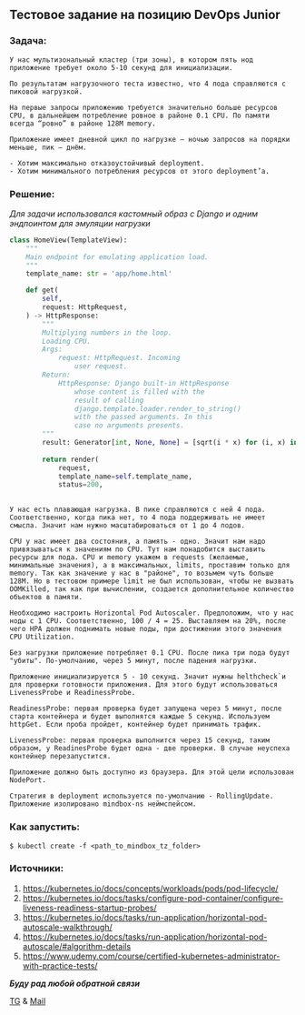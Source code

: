 ## Тестовое задание на позицию DevOps Junior

### Задача:

	У нас мультизональный кластер (три зоны), в котором пять нод
	приложение требует около 5-10 секунд для инициализации.

	По результатам нагрузочного теста известно, что 4 пода справляются с пиковой нагрузкой.

	На первые запросы приложению требуется значительно больше ресурсов CPU, в дальнейшем потребление ровное в районе 0.1 CPU. По памяти всегда “ровно” в районе 128M memory.

	Приложение имеет дневной цикл по нагрузке – ночью запросов на порядки меньше, пик – днём.

	- Хотим максимально отказоустойчивый deployment.
	- Хотим минимального потребления ресурсов от этого deployment’а.

### Решение:

*Для задачи использовался кастомный образ с Django и одним эндпоинтом для эмуляции нагрузки*

```views.py
class HomeView(TemplateView):
	"""
	Main endpoint for emulating application load.
	"""
	template_name: str = 'app/home.html'

	def get(
		self,
		request: HttpRequest,
	) -> HttpResponse:
		"""
		Multiplying numbers in the loop. 
		Loading CPU.
		Args:
			request: HttpRequest. Incoming
				user request.
		Return:
			HttpResponse: Django built-in HttpResponse 
				whose content is filled with the 
				result of calling 
				django.template.loader.render_to_string() 
				with the passed arguments. In this
				case no arguments presents.
		"""
		result: Generator[int, None, None] = [sqrt(i * x) for (i, x) in enumerate(range(0, 30000000))]
		
		return render(
			request,
			template_name=self.template_name,
			status=200,
		
```

	У нас есть плавающая нагрузка. В пике справляются с ней 4 пода. Соответственно, когда пика нет, то 4 пода поддерживать не имеет смысла. Значит нам нужно масштабироваться от 1 до 4 подов.

	CPU у нас имеет два состояния, а память - одно. Значит нам надо привязываться к значениям по CPU. Тут нам понадобится выставить ресурсы для пода. CPU и memory укажем в requests (желаемые, минимальные значения), а в максимальных, limits, проставим только для memory. Так как значение у нас в "районе", то возьмем чуть больше 128М. Но в тестовом примере limit не был использован, чтобы не вызвать OOMKilled, так как при вычислении, создается дополнительное количество объектов в памяти.

	Необходимо настроить Horizontal Pod Autoscaler. Предположим, что у нас ноды с 1 CPU. Соответственно, 100 / 4 = 25. Выставляем на 20%, после чего HPA должен поднимать новые поды, при достижении этого значения CPU Utilization.

	Без нагрузки приложение потребляет 0.1 CPU. После пика три пода будут "убиты". По-умолчанию, через 5 минут, после падения нагрузки.

	Приложение инициализируется 5 - 10 секунд. Значит нужны helthcheck`и для проверки готовности приложения. Для этого будут использоваться LivenessProbe и ReadinessProbe.

	ReadinessProbe: первая проверка будет запущена через 5 минут, после старта контейнера и будет выполнятся каждые 5 секунд. Используем httpGet. Если проба пройдет, контейнер будет принимать трафик.

	LivenessProbe: первая проверка выполнится через 15 секунд, таким образом, у ReadinesProbe будет одна - две проверки. В случае неуспеха контейнер перезапустится.

	Приложение должно быть доступно из браузера. Для этой цели использован NodePort.

	Стратегия в deployment используется по-умолчанию - RollingUpdate.
	Приложение изолировано mindbox-ns неймспейсом.

### Как запустить:

```terminal
$ kubectl create -f <path_to_mindbox_tz_folder>
```

### Источники:

1. https://kubernetes.io/docs/concepts/workloads/pods/pod-lifecycle/
2. https://kubernetes.io/docs/tasks/configure-pod-container/configure-liveness-readiness-startup-probes/
3. https://kubernetes.io/docs/tasks/run-application/horizontal-pod-autoscale-walkthrough/
4. https://kubernetes.io/docs/tasks/run-application/horizontal-pod-autoscale/#algorithm-details
5. https://www.udemy.com/course/certified-kubernetes-administrator-with-practice-tests/


***Буду рад любой обратной связи***

[TG](https://t.me/coveraver)
&
[Mail](mailto:sivolapenko.valeriy@gmail.com)
